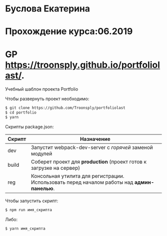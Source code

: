# Буслова Екатерина
# Прохождение курса:06.2019
# GP https://troonsply.github.io/portfoliolast/.


Учебный шаблон проекта Portfolio


Чтобы развернуть проект необходимо:
```sh
$ git clone https://github.com/Troonsply/portfoliolast
$ cd portfolio
$ yarn
```

Скрипты package.json:

| Скрипт | Назначение |
| ------ | ------ |
| dev | Запустит webpack-dev-server с _горячей_ заменой модулей |
| build | Соберет проект для **production** (проект готов к загрузке на сервер) |
| reg | Консольная утилита для регистрации. Использовать перед началом работы над **админ-панелью**. |

Чтобы запустить скрипт:
```sh
$ npm run имя_скрипта
```

 Либо:
```sh
$ yarn имя_скрипта
```
